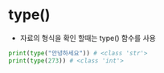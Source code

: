 # type\(\)

* 자료의 형식을 확인 할때는 type\(\) 함수를 사용 

```python
print(type("안녕하세요")) # <class 'str'>
print(type(273)) # <class 'int'>
```

